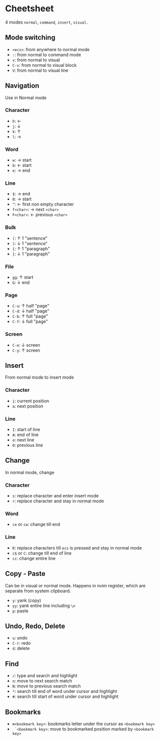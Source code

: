 # Cheetsheet

4 modes `normal`, `command`, `insert`, `visual`.

## Mode switching
* `<ecs>`: from anywhere to normal mode
* `:`: from normal to command mode 
* `v`: from normal to visual
* `C-v`: from normal to visual block
* `V`: from normal to visual line


## Navigation
Use in Normal mode
### Character
* `h`: ←
* `j`: ↓
* `k`: ↑
* `l`: →

### Word
* `w`: → start
* `b`: ← start
* `e`: → end

### Line
* `$`: → end
* `0`: → start
* `^`: ← first non empty character
* `f<char>`: → next `<char>`
* `F<char>`: ← previous `<char>`

### Bulk
* `(`: ↑ 1 "sentence" 
* `)`: ↓ 1 "sentence" 
* `{`: ↑ 1 "paragraph"
* `}`: ↓ 1 "paragraph"

### File
* `gg`: ↑ start
* `G`: ↓ end

### Page
* `C-u`: ↑ half "page" 
* `C-d`: ↓ half "page"
* `C-b`: ↑ full "page"
* `C-f`: ↓ full "page"

### Screen
* `C-e`: ↓ screen
* `C-y`: ↑ screen


## Insert
From normal mode to insert mode

### Character
* `i`: current position
* `a`: next position

### Line
* `I`: start of line
* `A`: end of line
* `o`: next line
* `O`: previous line

## Change
In normal mode, change

### Character
* `s`: replace character and enter insert mode
* `r`: replace character and stay in normal mode

### Word
* `ce` or `cw`: change till end

### Line
* `R`: replace characters till `ecs` is pressed and stay in normal mode
* `c$` or `C`: change till end of line
* `cc`: change entire line

## Copy - Paste
Can be in visual or normal mode. Happens in nvim register, which are separate from system clipboard. 
* `y`: yank (copy)
* `yy`: yank entire line including `\n` 
* `p`: paste 

## Undo, Redo, Delete
* `u`: undo 
* `C-r`: redo 
* `d`: delete  

## Find 
* `/`: type and search and highlight 
* `n`: move to next search match 
* `N`: move to previous search match
* `*`: search till end of word under cursor and highlight
* `#`: search till start of word under cursor and highlight

## Bookmarks
* `m<bookmark key>`: bookmarks letter under the cursor as `<bookmark key>`
* `` `<bookmark key>``: move to bookmarked position marked by `<bookmark key>` 
 